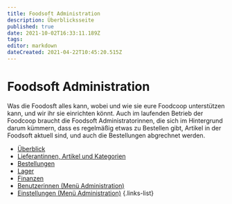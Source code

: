 ```yaml
---
title: Foodsoft Administration
description: Überblicksseite
published: true
date: 2021-10-02T16:33:11.189Z
tags: 
editor: markdown
dateCreated: 2021-04-22T10:45:20.515Z
---
```


# Foodsoft Administration

Was die Foodosft alles kann, wobei und wie sie eure Foodcoop unterstützen kann, und wir ihr sie einrichten könnt. Auch im laufenden Betrieb der Foodcoop braucht die Foodsoft  Administratorinnen, die sich im Hintergrund darum kümmern, dass es regelmäßig etwas zu Bestellen gibt, Artikel in der Foodsoft aktuell sind, und auch die Bestellungen abgrechnet werden. 

- [Überblick](/de/documentation/admin/general)
- [Lieferantinnen, Artikel und Kategorien](/de/documentation/admin/suppliers)
- [Bestellungen](/de/documentation/admin/general/orders)
- [Lager](/de/documentation/admin/storage)
- [Finanzen](/de/documentation/admin/finances) 
- [Benutzerinnen (Menü Administration)](/de/documentation/admin/users)
- [Einstellungen (Menü Administration)](/de/documentation/admin/settings)
{.links-list}
